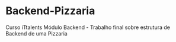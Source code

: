 # Backend-Pizzaria
Curso iTtalents Módulo Backend - Trabalho final sobre estrutura de Backend de uma Pizzaria
